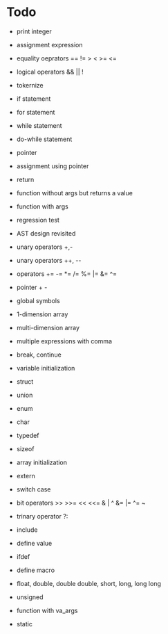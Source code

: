 # Todo

* print integer
* assignment expression

* equality oeprators == != > < >= <=
* logical operators && || !
* tokernize

* if statement
* for statement
* while statement
* do-while statement

* pointer
* assignment using pointer

- return
- function without args but returns a value
- function with args

- regression test
- AST design revisited

- unary operators +,-
- unary operators ++, --
- operators += -= *= /= %= |= &= ^=

- pointer + -

- global symbols

- 1-dimension array
- multi-dimension array

- multiple expressions with comma
- break, continue

- variable initialization

- struct
- union
- enum

- char

- typedef
- sizeof

- array initialization
- extern

- switch case

- bit operators >> >>= << <<= & | ^  &= |= ^= ~
- trinary operator ?:

- include
- define value
- ifdef
- define macro

- float, double, double double, short, long, long long
- unsigned

- function with va_args

- static
